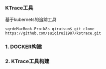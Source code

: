 ### KTrace工具

   基于kubernets的追踪工具

```
sqrdeMacBook-Pro:k8s qiruisun$ git clone https://github.com/suiqirui1987/kstrace.git

```

### 1.  DOCKER构建

###  2. KTrace工具构建



